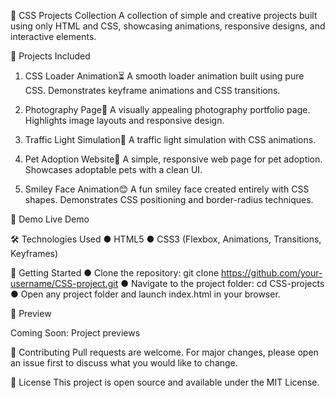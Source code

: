 🎨 CSS Projects Collection
A collection of simple and creative projects built using only HTML and CSS, showcasing animations, responsive designs, and interactive elements.

🌟 Projects Included
1. CSS Loader Animation⏳
A smooth loader animation built using pure CSS.
Demonstrates keyframe animations and CSS transitions.

2. Photography Page📸
A visually appealing photography portfolio page.
Highlights image layouts and responsive design.

3. Traffic Light Simulation🚦
A traffic light simulation with CSS animations.

4. Pet Adoption Website🐾
A simple, responsive web page for pet adoption.
Showcases adoptable pets with a clean UI.

5. Smiley Face Animation😊
A fun smiley face created entirely with CSS shapes.
Demonstrates CSS positioning and border-radius techniques.

🚀 Demo
Live Demo <!-- Add GitHub Pages link here if you deploy it -->

🛠 Technologies Used
●  HTML5
● CSS3 (Flexbox, Animations, Transitions, Keyframes)

💾 Getting Started
● Clone the repository: git clone https://github.com/your-username/CSS-project.git
● Navigate to the project folder: cd CSS-projects
● Open any project folder and launch index.html in your browser.

🎨 Preview
<!-- Add screenshots here if you have them -->
Coming Soon: Project previews

🤝 Contributing
Pull requests are welcome. For major changes, please open an issue first to discuss what you would like to change.

📝 License
This project is open source and available under the MIT License.
